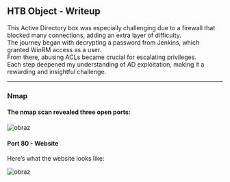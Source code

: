 ## HTB Object - Writeup

This Active Directory box was especially challenging due to a firewall that blocked many connections, adding an extra layer of difficulty.  
The journey began with decrypting a password from Jenkins, which granted WinRM access as a user.  
From there, abusing ACLs became crucial for escalating privileges.  
Each step deepened my understanding of AD exploitation, making it a rewarding and insightful challenge.  

---

### Nmap 

#### The nmap scan revealed three open ports:

![obraz](https://github.com/user-attachments/assets/efd1d3c9-feb6-4852-9cbe-d5584e14695f)


#### Port 80 - Website 

Here’s what the website looks like:

![obraz](https://github.com/user-attachments/assets/282f048d-8c09-46d6-a32a-b91705981b8f)




